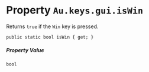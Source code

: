 # Property `Au.keys.gui.isWin`

Returns `true` if the `Win` key is pressed.

```
public static bool isWin { get; }
```

##### Property Value

`bool`